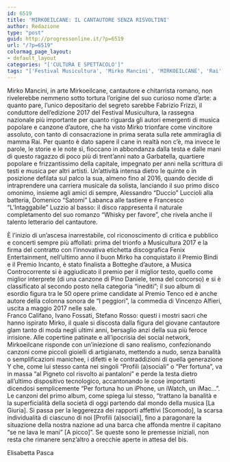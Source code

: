 ```yaml
---
id: 6519
title: 'MIRKOEILCANE: IL CANTAUTORE SENZA RISVOLTINI'
author: Redazione
type: "post"
guid: http://progressonline.it/?p=6519
url: "/?p=6519"
colormag_page_layout:
- default_layout
categories: "['CULTURA E SPETTACOLO']"
tags: "['Festival Musicultura', 'Mirko Mancini', 'MIRKOEILCANE', 'Rai']"
---
```


Mirko Mancini, in arte Mirkoeilcane, cantautore e chitarrista romano, non rivelerebbe nemmeno sotto tortura l’origine del suo curioso nome d’arte: a quanto pare, l’unico depositario del segreto sarebbe Fabrizio Frizzi, il conduttore dell’edizione 2017 del Festival Musicultura, la rassegna nazionale più importante per quanto riguarda gli autori emergenti di musica popolare e canzone d’autore, che ha visto Mirko trionfare come vincitore assoluto, con tanto di consacrazione in prima serata sulla rete ammiraglia di mamma Rai. Per quanto è dato sapere il cane in realtà non c’è, ma invece le parole, le storie e le note sì, fioccano in abbondanza dalla testa e dalle mani di questo ragazzo di poco più di trent’anni nato a Garbatella, quartiere popolare e frizzantissimo della capitale, impegnato per anni nella scrittura di testi e musica per altri artisti. Un’attività intensa dietro le quinte o in posizione defilata sul palco la sua, almeno fino al 2016, quando decide di intraprendere una carriera musicale da solista, lanciando il suo primo disco omonimo, insieme agli amici di sempre, Alessandro “Duccio” Luccioli alla batteria, Domenico “Satomi” Labanca alle tastiere e Francesco “L’Intaggabile” Luzzio al basso: il disco rappresenta il naturale completamento del suo romanzo “Whisky per favore”, che rivela anche il talento letterario del cantautore.

È l’inizio di un’ascesa inarrestabile, col riconoscimento di critica e pubblico e concerti sempre più affollati: prima del trionfo a Musicultura 2017 e la firma del contratto con l’innovativa etichetta discografica Fenix Entertainment, nell’ultimo anno il buon Mirko ha conquistato il Premio Bindi e il Premio Incanto, è stato finalista a Botteghe d’autore, a Musica Controcorrente si è aggiudicato il premio per il miglior testo, quello come miglior interprete (di una canzone di Pino Daniele, tema del concorso) e si è classificato al secondo posto nella categoria “inediti”; il suo album di esordio figura tra le 50 opere prime candidate al Premio Tenco ed è anche autore della colonna sonora de “I peggiori”, la commedia di Vincenzo Alfieri, uscita a maggio 2017 nelle sale.  
Franco Califano, Ivano Fossati, Stefano Rosso: questi i mostri sacri che hanno ispirato Mirko, il quale si discosta dalla figura del giovane cantautore glam tanto di moda negli ultimi anni, bersaglio anzi della sua più feroce irrisione. Alle copertine patinate e all’ipocrisia dei social network, Mirkoeilcane risponde con un’iniezione di sano realismo, confezionando canzoni come piccoli gioielli di artigianato, mettendo a nudo, senza banalità o semplificazioni manichee, i difetti e le contraddizioni di quella generazione Y che, come lui stesso canta nei singoli “Profili (a)sociali” o “Per fortuna”, va in massa “al Pigneto col risvolto ai pantaloni” e perde la testa dietro all’ultimo dispositivo tecnologico, accantonando le cose importanti dicendosi semplicemente “Per fortuna ho un iPhone, un iWatch, un iMac…”. Le canzoni del primo album, come spiega lui stesso, “trattano la banalità e la superficialità della società di oggi partendo dal mondo della musica \[La Giuria\]. Si passa per la leggerezza dei rapporti affettivi \[Scomodo\], la scarsa individualità di ciascuno di noi \[Profili (a)sociali\], fino a paragonare la situazione della nostra nazione ad una barca che affonda mentre il capitano “se ne lava le mani” \[A picco\]”. Se queste sono le premesse iniziali, non resta che rimanere senz’altro a orecchie aperte in attesa del bis.

Elisabetta Pasca